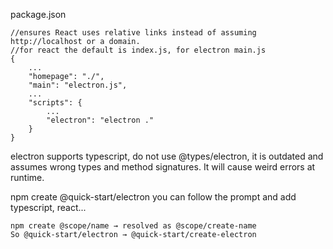 package.json
```
//ensures React uses relative links instead of assuming http://localhost or a domain.
//for react the default is index.js, for electron main.js
{
    ...
    "homepage": "./",   
    "main": "electron.js",  
    ...
    "scripts": {
        ...
        "electron": "electron ."
    }
}
```

electron supports typescript, do not use @types/electron, it is outdated and assumes wrong types and method signatures. It will cause weird errors at runtime.

npm create @quick-start/electron
you can follow the prompt and add typescript, react...

```
npm create @scope/name → resolved as @scope/create-name
So @quick-start/electron → @quick-start/create-electron
```